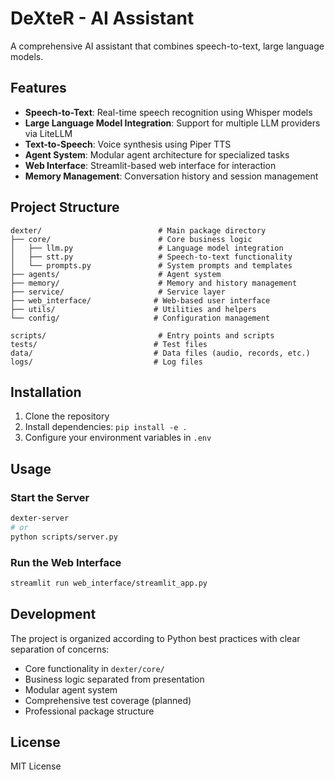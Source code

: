 # DeXteR - AI Assistant

A comprehensive AI assistant that combines speech-to-text, large language models.

## Features

- **Speech-to-Text**: Real-time speech recognition using Whisper models
- **Large Language Model Integration**: Support for multiple LLM providers via LiteLLM
- **Text-to-Speech**: Voice synthesis using Piper TTS
- **Agent System**: Modular agent architecture for specialized tasks
- **Web Interface**: Streamlit-based web interface for interaction
- **Memory Management**: Conversation history and session management

## Project Structure

```
dexter/                          # Main package directory
├── core/                        # Core business logic
│   ├── llm.py                   # Language model integration
│   ├── stt.py                   # Speech-to-text functionality
│   └── prompts.py               # System prompts and templates
├── agents/                      # Agent system
├── memory/                      # Memory and history management
├── service/                     # Service layer
├── web_interface/              # Web-based user interface
├── utils/                      # Utilities and helpers
└── config/                     # Configuration management

scripts/                         # Entry points and scripts
tests/                          # Test files
data/                           # Data files (audio, records, etc.)
logs/                           # Log files
```

## Installation

1. Clone the repository
2. Install dependencies: `pip install -e .`
3. Configure your environment variables in `.env`

## Usage

### Start the Server
```bash
dexter-server
# or
python scripts/server.py
```

### Run the Web Interface
```bash
streamlit run web_interface/streamlit_app.py
```

## Development

The project is organized according to Python best practices with clear separation of concerns:

- Core functionality in `dexter/core/`
- Business logic separated from presentation
- Modular agent system
- Comprehensive test coverage (planned)
- Professional package structure

## License

MIT License
